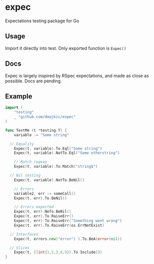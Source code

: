 # expec
Expectations testing package for Go

## Usage

Import it directly into test. Only exported function is `Expec()`

## Docs

Expec is largely inspired by RSpec expectations, and made as close as possible.
Docs are pending.

## Example

```go
import (
	"testing"
	_ "github.com/dmajkic/expec"
)

func TestMe (t *testing.T) {
	variable := "Some string"

  // Equality
	Expec(t, variable).To.Eql("Some string")
	Expec(t, variable).NotTo.Eql("Some otherstring")

	// Match regexp
	Expec(t, variable).To.Match("string$")

  // Nil testing
	Expec(t, variable).NotTo.BeNil()

	// Errors
	variable2, err := someCall()
	Expec(t, err).To.BeNil()

	// Errors expected
	Expec(t, err).NoTo.BeNil()
	Expec(t, err).To.RaiseErr()
	Expec(t, err).To.RaiseErr("Something went wrong")
	Expec(t, err).To.RaiseErr(os.ErrNotExist)

  // Interfaces
	Expec(t, errors.new("error") ).To.BeA(error(nil))

  // Slices
	Expec(t, []int{1,2,3,4,5}).To.Include(3)
}
```
